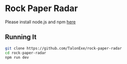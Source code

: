 # Rock Paper Radar

Please install node.js and npm [here](stalling-node-js-and-npm)

## Running It
```bash
git clone https://github.com/TalonExe/rock-paper-radar
cd rock-paper-radar
npm run dev
```
